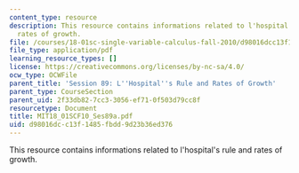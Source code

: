 ```yaml
---
content_type: resource
description: This resource contains informations related to l'hospital's rule and
  rates of growth.
file: /courses/18-01sc-single-variable-calculus-fall-2010/d98016dcc13f1485fbdd9d23b36ed376_MIT18_01SCF10_Ses89a.pdf
file_type: application/pdf
learning_resource_types: []
license: https://creativecommons.org/licenses/by-nc-sa/4.0/
ocw_type: OCWFile
parent_title: 'Session 89: L''Hospital''s Rule and Rates of Growth'
parent_type: CourseSection
parent_uid: 2f33db82-7cc3-3056-ef71-0f503d79cc8f
resourcetype: Document
title: MIT18_01SCF10_Ses89a.pdf
uid: d98016dc-c13f-1485-fbdd-9d23b36ed376
---
```

This resource contains informations related to l'hospital's rule and rates of growth.